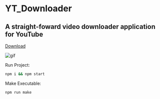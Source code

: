 # YT_Downloader

## A straight-foward video downloader application for YouTube

[Download]( https://github.com/arrudaricardo/yt_downloader/releases)

![gif](https://media.giphy.com/media/JR0y2ryjL3eUGm5rR3/giphy-downsized-large.gif)

Run Project:

```bash
npm i && npm start
```
Make Executable:

```bash
npm run make
```
